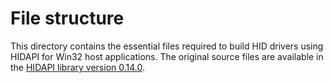 # File structure

This directory contains the essential files required to build HID drivers using HIDAPI for Win32 host applications. The original source files are available in the [HIDAPI library version 0.14.0](https://github.com/libusb/hidapi/releases/tag/hidapi-0.14.0).
